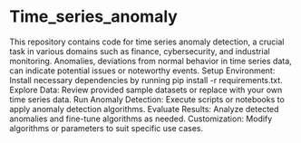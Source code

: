 # Time_series_anomaly

This repository contains code for time series anomaly detection, a crucial task in various domains such as finance, cybersecurity, and industrial monitoring. Anomalies, deviations from normal behavior in time series data, can indicate potential issues or noteworthy events.
Setup Environment: Install necessary dependencies by running pip install -r requirements.txt.
Explore Data: Review provided sample datasets or replace with your own time series data.
Run Anomaly Detection: Execute scripts or notebooks to apply anomaly detection algorithms.
Evaluate Results: Analyze detected anomalies and fine-tune algorithms as needed.
Customization: Modify algorithms or parameters to suit specific use cases.
